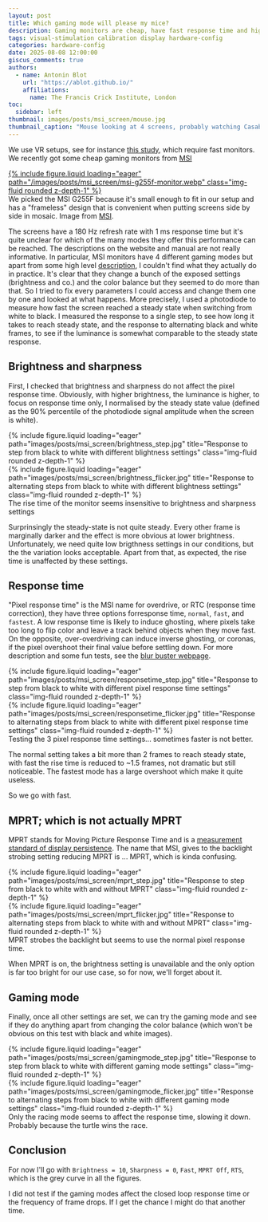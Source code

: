 ```yaml
---
layout: post
title: Which gaming mode will please my mice?
description: Gaming monitors are cheap, have fast response time and high refresh rate. They come with plenty of fancy gaming modes which are not well described. What are they and which one should I use for visual stimulation?
tags: visual-stimulation calibration display hardware-config
categories: hardware-config
date: 2025-08-08 12:00:00
giscus_comments: true
authors:
  - name: Antonin Blot
    url: "https://ablot.github.io/"
    affiliations:
      name: The Francis Crick Institute, London
toc:
  sidebar: left
thumbnail: images/posts/msi_screen/mouse.jpg
thumbnail_caption: "Mouse looking at 4 screens, probably watching Casablanca. Gemini."
---
```


We use VR setups, see for instance [this study](https://www.biorxiv.org/content/10.1101/2024.09.27.615442v1.abstract), which require fast monitors. We recently got some cheap gaming monitors from [MSI](https://www.msi.com/Monitor/G255F)

<div class="row mt-3">
    <div class="col-sm mt-3 mt-md-0">
        <a href="https://www.msi.com/Monitor/G255F" rel="external nofollow noopener" target="_blank">
            {% include figure.liquid loading="eager" path="/images/posts/msi_screen/msi-g255f-monitor.webp" class="img-fluid rounded z-depth-1" %}
        </a>
    </div>
</div>
<div class="figure-caption">
    We picked the MSI G255F because it's small enough to fit in our setup and has a "frameless" design that is convenient when
    putting screens side by side in mosaic. Image from <a href="https://www.msi.com/Monitor/G255F" rel="external nofollow noopener" target="_blank">MSI</a>.
</div>

The screens have a 180 Hz refresh rate with 1 ms response time but it's quite unclear
for which of the many modes they offer this performance can be reached. The descriptions
on the website and manual are not really informative. In particular, MSI monitors have 4
different gaming modes but apart from some high level [description](https://www.msi.com/blog/the-amazing-display-mode-of-msi-gaming-monitor),
I couldn't find what they actually do in practice. It's clear that they change a bunch
of the exposed settings (brightness and co.) and the color balance but they seemed to do
more than that. So I tried to fix every parameters I could access and change them one by
one and looked at what happens. More precisely, I used a photodiode to measure
how fast the screen reached a steady state when switching from white to black. I
measured the response to a single step, to see how long it takes to reach steady state,
and the response to alternating black and white frames, to see if the luminance is
somewhat comparable to the steady state response.

## Brightness and sharpness

First, I checked that brightness and sharpness do not affect the pixel response
time. Obviously, with higher brightness, the luminance is higher, to focus on response
time only, I normalised by the steady state value (defined as the 90% percentile of
the photodiode signal amplitude when the screen is white).

<div class="row">
    <div class="col-sm mt-6 mt-md-0">
        {% include figure.liquid loading="eager" path="images/posts/msi_screen/brightness_step.jpg" title="Response to step from black to white with different blightness settings" class="img-fluid rounded z-depth-1" %}
    </div>
    <div class="col-sm mt-6 mt-md-0">
        {% include figure.liquid loading="eager" path="images/posts/msi_screen/brightness_flicker.jpg" title="Response to alternating steps from black to white with different blightness settings" class="img-fluid rounded z-depth-1" %}
    </div>
</div>
<div class="figure-caption">
    The rise time of the monitor seems insensitive to brightness and sharpness settings
</div>

Surprinsingly the steady-state is not quite steady. Every other frame is marginally
darker and the effect is more obvious at lower brightness. Unfortunately, we need quite
low brigthness settings in our conditions, but the the variation looks acceptable. Apart
from that, as expected, the rise time is unaffected by these settings.

## Response time

"Pixel response time" is the MSI name for overdrive, or RTC (response time correction),
they have three options forresponse time, `normal`, `fast`, and `fastest`. A low response
time is likely to induce ghosting, where pixels take too long to flip color and leave a
track behind objects when they move fast. On the opposite, over-overdriving can
induce inverse ghosting, or coronas, if the pixel overshoot their final value before
settling down. For more description and some fun tests, see the [blur buster webpage](https://blurbusters.com/faq/lcd-overdrive-artifacts/).

<div class="row">
    <div class="col-sm mt-6 mt-md-0">
        {% include figure.liquid loading="eager" path="images/posts/msi_screen/responsetime_step.jpg" title="Response to step from black to white with different pixel response time settings" class="img-fluid rounded z-depth-1" %}
    </div>
    <div class="col-sm mt-6 mt-md-0">
        {% include figure.liquid loading="eager" path="images/posts/msi_screen/responsetime_flicker.jpg" title="Response to alternating steps from black to white with different pixel response time settings" class="img-fluid rounded z-depth-1" %}
    </div>
</div>
<div class="figure-caption">
    Testing the 3 pixel response time settings... sometimes faster is not better.
</div>

The normal setting takes a bit more than 2 frames to reach steady state, with fast
the rise time is reduced to ~1.5 frames, not dramatic but still noticeable. The fastest
mode has a large overshoot which make it quite useless.

So we go with fast.

## MPRT; which is not actually MPRT

MPRT stands for Moving Picture Response Time and is a [measurement standard of display
persistence](https://blurbusters.com/gtg-versus-mprt-frequently-asked-questions-about-display-pixel-response/).
The name that MSI, gives to the backlight strobing setting reducing MPRT is ... MPRT,
which is kinda confusing.

<div class="row">
    <div class="col-sm mt-6 mt-md-0">
        {% include figure.liquid loading="eager" path="images/posts/msi_screen/mprt_step.jpg" title="Response to step from black to white with and without MPRT" class="img-fluid rounded z-depth-1" %}
    </div>
    <div class="col-sm mt-6 mt-md-0">
        {% include figure.liquid loading="eager" path="images/posts/msi_screen/mprt_flicker.jpg" title="Response to alternating steps from black to white with and without MPRT" class="img-fluid rounded z-depth-1" %}
    </div>
</div>
<div class="figure-caption">
    MPRT strobes the backlight but seems to use the normal pixel response time.
</div>

When MPRT is on, the brightness setting is unavailable and the only option is far too
bright for our use case, so for now, we'll forget about it.

## Gaming mode

Finally, once all other settings are set, we can try the gaming mode and see if they
do anything apart from changing the color balance (which won't be obvious on this test
with black and white images).

<div class="row">
    <div class="col-sm mt-6 mt-md-0">
        {% include figure.liquid loading="eager" path="images/posts/msi_screen/gamingmode_step.jpg" title="Response to step from black to white with different gaming mode settings" class="img-fluid rounded z-depth-1" %}
    </div>
    <div class="col-sm mt-6 mt-md-0">
        {% include figure.liquid loading="eager" path="images/posts/msi_screen/gamingmode_flicker.jpg" title="Response to alternating steps from black to white with different gaming mode settings" class="img-fluid rounded z-depth-1" %}
    </div>
</div>
<div class="figure-caption">
    Only the racing mode seems to affect the response time, slowing it down. Probably 
    because the turtle wins the race.
</div>

## Conclusion

For now I'll go with `Brightness = 10`, `Sharpness = 0`, `Fast`, `MPRT Off`, `RTS`, which
is the grey curve in all the figures.

I did not test if the gaming modes affect the closed loop response time or the frequency
of frame drops. If I get the chance I might do that another time.
